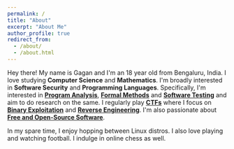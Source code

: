 ```yaml
---
permalink: /
title: "About"
excerpt: "About Me"
author_profile: true
redirect_from: 
  - /about/
  - /about.html
---
```


Hey there! My name is Gagan and I'm an 18 year old from Bengaluru, India. I love studying **Computer Science** and **Mathematics**. I'm broadly interested in **Software Security** and **Programming Languages**. Specifically, I'm interested in [**Program Analysis**](https://en.wikipedia.org/wiki/Program_analysis), [**Formal Methods**](https://en.wikipedia.org/wiki/Formal_methods) and [**Software Testing**](https://en.wikipedia.org/wiki/Software_testing) and aim to do research on the same. I regularly play [**CTFs**](https://en.wikipedia.org/wiki/Capture_the_flag_(cybersecurity)) where I focus on [**Binary Exploitation**](https://ctf101.org/binary-exploitation/overview/) and [**Reverse Engineering**](https://ctf101.org/reverse-engineering/overview/). I'm also passionate about [**Free and Open-Source Software**](https://en.wikipedia.org/wiki/Free_and_open-source_software).

In my spare time, I enjoy hopping between Linux distros. I also love playing and watching football. I indulge in online chess as well.
